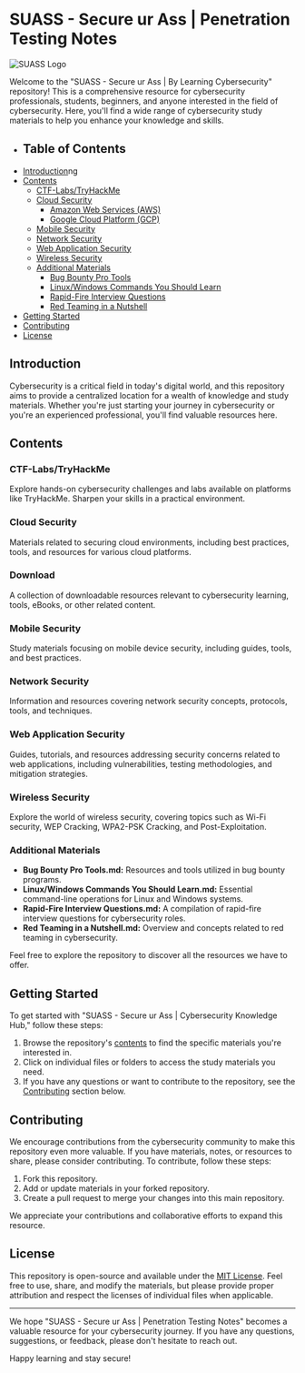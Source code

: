 # SUASS - Secure ur Ass | Penetration Testing Notes

![SUASS Logo](https://github.com/GTekSD/SUASS/assets/55411358/91eaf0d2-6c00-48e9-9dd1-b0e315230949) <!-- Optional: You can include a logo or banner here -->

Welcome to the "SUASS - Secure ur Ass | By Learning Cybersecurity" repository! This is a comprehensive resource for cybersecurity professionals, students, beginners, and anyone interested in the field of cybersecurity. Here, you'll find a wide range of cybersecurity study materials to help you enhance your knowledge and skills.

- ## Table of Contents
- [Introduction](#introduction)ng
- [Contents](#contents)
  - [CTF-Labs/TryHackMe](./CTF-Labs/TryHackMe)
  - [Cloud Security](./Cloud%20Security)
    - [Amazon Web Services (AWS)](./Cloud%20Security/Amazon%20Web%20Services%20(AWS))
    - [Google Cloud Platform (GCP)](./Cloud%20Security/Google%20Cloud%20Platform%20(GCP))
  - [Mobile Security](./Mobile%20Security)
  - [Network Security](./Network%20Security)
  - [Web Application Security](./Web%20Application%20Security)
  - [Wireless Security](./Wireless%20Security)
  - [Additional Materials](#additional-materials)
    - [Bug Bounty Pro Tools](./Bug-Bounty-Pro-Tools.md)
    - [Linux/Windows Commands You Should Learn](./LinuxWin%20cmds%20u%20better%20learn.md)
    - [Rapid-Fire Interview Questions](./Rapid-Fire_Interview-questions.md)
    - [Red Teaming in a Nutshell](./Red_Teaming_in_nutshell.md)
- [Getting Started](#getting-started)
- [Contributing](#contributing)
- [License](#license)


## Introduction

Cybersecurity is a critical field in today's digital world, and this repository aims to provide a centralized location for a wealth of knowledge and study materials. Whether you're just starting your journey in cybersecurity or you're an experienced professional, you'll find valuable resources here.

## Contents

### CTF-Labs/TryHackMe

Explore hands-on cybersecurity challenges and labs available on platforms like TryHackMe. Sharpen your skills in a practical environment.

### Cloud Security

Materials related to securing cloud environments, including best practices, tools, and resources for various cloud platforms.

### Download

A collection of downloadable resources relevant to cybersecurity learning, tools, eBooks, or other related content.

### Mobile Security

Study materials focusing on mobile device security, including guides, tools, and best practices.

### Network Security

Information and resources covering network security concepts, protocols, tools, and techniques.

### Web Application Security

Guides, tutorials, and resources addressing security concerns related to web applications, including vulnerabilities, testing methodologies, and mitigation strategies.

### Wireless Security

Explore the world of wireless security, covering topics such as Wi-Fi security, WEP Cracking, WPA2-PSK Cracking, and Post-Exploitation.


### Additional Materials

- **Bug Bounty Pro Tools.md:** Resources and tools utilized in bug bounty programs.
- **Linux/Windows Commands You Should Learn.md:** Essential command-line operations for Linux and Windows systems.
- **Rapid-Fire Interview Questions.md:** A compilation of rapid-fire interview questions for cybersecurity roles.
- **Red Teaming in a Nutshell.md:** Overview and concepts related to red teaming in cybersecurity.

Feel free to explore the repository to discover all the resources we have to offer.

## Getting Started

To get started with "SUASS - Secure ur Ass | Cybersecurity Knowledge Hub," follow these steps:

1. Browse the repository's [contents](#contents) to find the specific materials you're interested in.
2. Click on individual files or folders to access the study materials you need.
3. If you have any questions or want to contribute to the repository, see the [Contributing](#contributing) section below.

## Contributing

We encourage contributions from the cybersecurity community to make this repository even more valuable. If you have materials, notes, or resources to share, please consider contributing. To contribute, follow these steps:

1. Fork this repository.
2. Add or update materials in your forked repository.
3. Create a pull request to merge your changes into this main repository.

We appreciate your contributions and collaborative efforts to expand this resource.


## License

This repository is open-source and available under the [MIT License](LICENSE). Feel free to use, share, and modify the materials, but please provide proper attribution and respect the licenses of individual files when applicable.

---

We hope "SUASS - Secure ur Ass | Penetration Testing Notes" becomes a valuable resource for your cybersecurity journey. If you have any questions, suggestions, or feedback, please don't hesitate to reach out.

Happy learning and stay secure!
